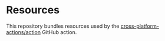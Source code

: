# Resources

This repository bundles resources used by the
[cross-platform-actions/action](https://github.com/cross-platform-actions/action)
GitHub action.

